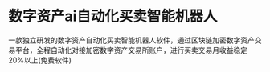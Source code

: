 # 数字资产ai自动化买卖智能机器人
一款独立研发的数字资产自动化买卖智能机器人软件，通过区块链加密数字资产交易平台，全程自动化对接加密数字资产交易所账户，进行买卖交易月收益稳定20%以上(免费软件)
